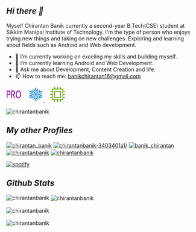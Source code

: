 ## ***Hi there 👋***
Myself Chirantan Banik currently a second-year B.Tech(CSE) student at Sikkim Manipal Institute of Technology. I'm the type of person who enjoys trying new things and taking on new challenges. Exploring and learning about fields such as Android and Web development.

- 🔭 I’m currently working on exceling my skills and building myself.
- 🌱 I’m currently learning Android and Web Development.
- 💬 Ask me about Development, Content Creation and life.
- 📫 How to reach me: 
 [banikchirantan16@gmail.com](Mail%20-%20banikchirantan16@gmail.com) 
 
 <a href='https://github.com/pricing'><img src='https://raw.githubusercontent.com/acervenky/animated-github-badges/master/assets/pro.gif' width='40' height='40'></a> 
 <a href='https://archiveprogram.github.com/'><img src='https://raw.githubusercontent.com/acervenky/animated-github-badges/master/assets/acbadge.gif' width='40' height='40'>  </a> <a href='https://docs.github.com/en/developers'><img src='https://raw.githubusercontent.com/acervenky/animated-github-badges/master/assets/devbadge.gif' width='40' height='40'></a> 
 <p align="left"> <img src="https://komarev.com/ghpvc/?username=chirantanbanik&label=Profile%20views&color=0e75b6&style=flat" alt="chirantanbanik" /> </p>


## ***My other Profiles***

<a href="https://twitter.com/chirantan_banik" target="blank"><img align="center" src="https://raw.githubusercontent.com/rahuldkjain/github-profile-readme-generator/master/src/images/icons/Social/twitter.svg" alt="chirantan_banik" height="30" width="40" /></a>
<a href="https://linkedin.com/in/chirantanbanik-3403401a1/" target="blank"><img align="center" src="https://raw.githubusercontent.com/rahuldkjain/github-profile-readme-generator/master/src/images/icons/Social/linked-in-alt.svg" alt="chirantanbanik-3403401a1/" height="30" width="40" /></a>
<a href="https://instagram.com/banik_chirantan" target="blank"><img align="center" src="https://raw.githubusercontent.com/rahuldkjain/github-profile-readme-generator/master/src/images/icons/Social/instagram.svg" alt="banik_chirantan" height="30" width="40" /></a>
<a href="https://dev.to/chirantanbanik" target="blank"><img align="center" src="https://raw.githubusercontent.com/rahuldkjain/github-profile-readme-generator/master/src/images/icons/Social/devto.svg" alt="chirantanbanik" height="30" width="40" /></a>
<a href="https://www.hackerrank.com/chirantanbanik" target="blank"><img align="center" src="https://raw.githubusercontent.com/rahuldkjain/github-profile-readme-generator/master/src/images/icons/Social/hackerrank.svg" alt="chirantanbanik" height="30" width="40" /></a>

[<img src='https://cdn.jsdelivr.net/npm/simple-icons@3.0.1/icons/spotify.svg' alt='spotify' height='30' width='40'>](https://open.spotify.com/show/77r4SjXKF5iy9khi79ge3P)  

## ***Github Stats***

<p><img align="left" src="https://github-readme-stats.vercel.app/api/top-langs?username=chirantanbanik&show_icons=true&locale=en&layout=compact" alt="chirantanbanik" />
<p>&nbsp;<img align="center" src="https://github-readme-stats.vercel.app/api?username=chirantanbanik&show_icons=true&locale=en" alt="chirantanbanik" /></p>
<p><img align="center" src="https://github-readme-streak-stats.herokuapp.com/?user=chirantanbanik&" alt="chirantanbanik" /></p>
<p><img align="center" src="https://activity-graph.herokuapp.com/graph?username=chirantanbanik&theme=github" alt="chirantanbanik" /></p>






